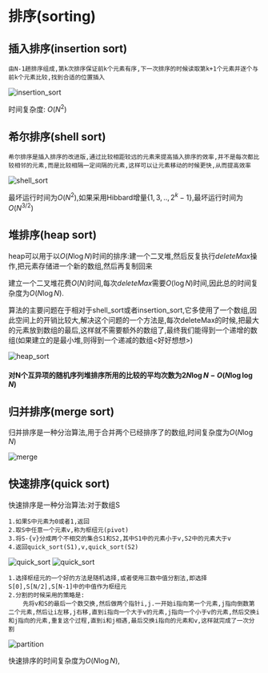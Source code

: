 # 排序(sorting)

## 插入排序(insertion sort)
    由N-1趟排序组成,第k次排序保证前k个元素有序,下一次排序的时候读取第k+1个元素并逐个与前k个元素比较,找到合适的位置插入

![insertion_sort](insertion_sort.png)

时间复杂度: $O(N^2)$

## 希尔排序(shell sort)
    希尔排序是插入排序的改进版,通过比较相距较远的元素来提高插入排序的效率,并不是每次都比较相邻的元素,而是比较相隔一定间隔的元素,这样可以让元素移动的时候更快,从而提高效率 
![shell_sort](shell_sort.png)

最坏运行时间为$O(N^2)$,如果采用Hibbard增量$\{1,3,..,2^k-1\}$,最坏运行时间为$O(N^{3/2})$

## 堆排序(heap sort)
heap可以用于以$O(N\log N)$时间的排序:建一个二叉堆,然后反复执行$deleteMax$操作,把元素存储进一个新的数组,然后再复制回来

建立一个二叉堆花费$O(N)$时间,每次$deleteMax$需要$O(\log N)$时间,因此总的时间复杂度为$O(N\log N)$.

算法的主要问题在于相对于shell_sort或者insertion_sort,它多使用了一个数组,因此空间上的开销比较大,解决这个问题的一个方法是,每次deleteMax的时候,把最大的元素放到数组的最后,这样就不需要额外的数组了,最终我们能得到一个递增的数组(如果建立的是最小堆,则得到一个递减的数组<好好想想>)

![heap_sort](heap_sort.png)

#### 对N个互异项的随机序列堆排序所用的比较的平均次数为$2N\log N-O(N\log\log N)$

## 归并排序(merge sort)
归并排序是一种分治算法,用于合并两个已经排序了的数组,时间复杂度为$O(N\log N)$

![merge](merge_sort.gif)

## 快速排序(quick sort)
快速排序是一种分治算法:对于数组S
    
    1.如果S中元素为0或者1,返回
    2.取S中任意一个元素v,称为枢纽元(pivot)
    3.将S-{v}分成两个不相交的集合S1和S2,其中S1中的元素小于v,S2中的元素大于v
    4.返回quick_sort(S1),v,quick_sort(S2)

![quick_sort](quick_sort.png)
![quick_sort](quick_sort.webp)

    1.选择枢纽元的一个好的方法是随机选择,或者使用三数中值分割法,即选择S[0],S[N/2],S[N-1]中的中值作为枢纽元
    2.分割的时候采用的策略是:
        先将v和S的最后一个数交换,然后做两个指针i,j.一开始i指向第一个元素,j指向倒数第二个元素,然后让i左移,j右移,直到i指向一个大于v的元素,j指向一个小于v的元素,然后交换i和j指向的元素,重复这个过程,直到i和j相遇,最后交换i指向的元素和v,这样就完成了一次分割
![partition](quick_partition.png)

快速排序的时间复杂度为$O(N\log N)$,
